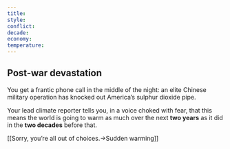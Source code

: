 ```yaml
---
title: 
style: 
conflict: 
decade: 
economy: 
temperature: 
---
```


## Post-war devastation

You get a frantic phone call in the middle of the night: an elite Chinese military operation has knocked out America’s sulphur dioxide pipe.

Your lead climate reporter tells you, in a voice choked with fear, that this means the world is going to warm as much over the next **two years** as it did in the **two decades** before that.

[[Sorry, you’re all out of choices.->Sudden warming]]
